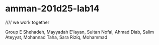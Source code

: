 # amman-201d25-lab14


//// we work together 

Group E
Shehadeh, Mayyadah 
E'layan, Sultan 
Nofal, Ahmad 
Diab, Salim 
Ateyyat, Mohannad 
Taha, Sara 
Riziq, Mohammad 